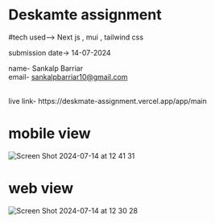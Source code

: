 # Deskamte assignment 
#tech used--> Next js , mui , tailwind css

submission date-> 14-07-2024

name- Sankalp Barriar
<br/>
email- sankalpbarriar10@gmail.com

<br/>
live link- https://deskmate-assignment.vercel.app/app/main
<br/>


# mobile view
![Screen Shot 2024-07-14 at 12 41 31](https://github.com/user-attachments/assets/de37e524-e840-4776-9ee0-69298f389abe)
<br/>
# web view
![Screen Shot 2024-07-14 at 12 30 28](https://github.com/user-attachments/assets/20780c88-eeeb-4f39-9676-fa4cf020bb3d)
